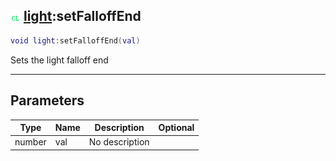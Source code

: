 ## ![client](../../.gitbook/assets/client.png) [light](https://iaswiki.rawr.dev/readme/light):setFalloffEnd

```lua
void light:setFalloffEnd(val)
```

Sets the light falloff end

------
## Parameters

| Type   | Name | Description | Optional |
| ------ | ---- | ----------- | -------: |
| number | val | No description |  |

